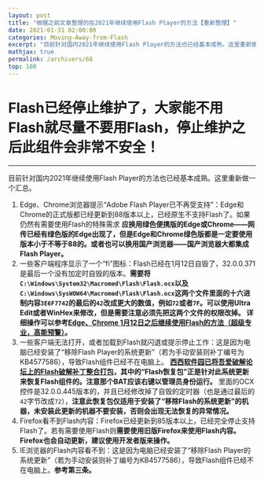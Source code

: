 ```yaml
---
layout: post
title: "根据之前文章整理的在2021年继续使用Flash Player的方法【重新整理】"
date: 2021-01-31 02:00:00
categories: Moving-Away-from-Flash
excerpt: "目前针对国内2021年继续使用Flash Player的方法也已经基本成熟。这里重新做一个汇总。"
mathjax: true
permalink: /archivers/68
top: 100
---
```


# Flash已经停止维护了，大家能不用Flash就尽量不要用Flash，停止维护之后此组件会非常不安全！

---

目前针对国内2021年继续使用Flash Player的方法也已经基本成熟。这里重新做一个汇总。
1. Edge、Chrome浏览器提示“Adobe Flash Player已不再受支持”：Edge和Chrome的正式版都已经更新到88版本以上，已经原生不支持Flash了。如果仍然有需要使用Flash的特殊需求 **应换用绿色便携版的Edge或Chrome——网传已经有绿色版的Edge出现了，但是Edge和Chrome绿色版都是一定要使用版本小于不等于88的。或者也可以换用国产浏览器——国产浏览器大都集成Flash Player。**
2. 一些客户端程序显示了一个“fi”图标：Flash已经在1月12日自毁了，32.0.0.371是最后一个没有加定时自毁的版本。**需要将```C:\Windows\System32\Macromed\Flash\Flash.ocx```以及```C:\Windows\SysWOW64\Macromed\Flash\Flash.ocx```这两个文件里面的十六进制内容```3E6F7742```的最后的```42```改成更大的数值，例如```72```或者```7F```。可以使用Ultra Edit或者WinHex来修改，但是需要注意必须先把这两个文件的权限改掉。 详细操作可以参考[Edge、Chrome 1月12日之后继续使用Flash的方法（超级专业，高能预警）](63.html)。**
3. 一些客户端无法打开，或者加载到Flash就闪退或提示停止工作：这是因为电脑已经安装了“移除Flash Player的系统更新”（若为手动安装则补丁编号为KB4577586），导致Flash组件已经不在电脑上。 **[西西软件园已将吾爱破解论坛上的Flash破解补丁整合打包](https://www.cr173.com/soft/1311482.html)，其中的“Flash恢复包”正是针对此系统更新来恢复Flash组件的。注意那个BAT应该右键以管理员身份运行。** 里面的OCX控件是32.0.0.445版本的，并且已经修改掉了自毁的定时器（也是通过最后的```42```字节改成```72```），**注意此恢复包仅适用于安装了“移除Flash的系统更新”的机器，未安装此更新的机器不要安装，否则会出现无法恢复的异常情况。**
4. Firefox看不到Flash内容：Firefox已经更新到85版本以上，已经完全停止支持Flash了。若有需要使用Flash则**需要使用旧版Firefox来使用Flash内容。Firefox也会自动更新，建议使用开发者版来操作。**
5. IE浏览器的Flash内容看不到：这是因为电脑已经安装了“移除Flash Player的系统更新”（若为手动安装则补丁编号为KB4577586），导致Flash组件已经不在电脑上。**参考第三条。**

